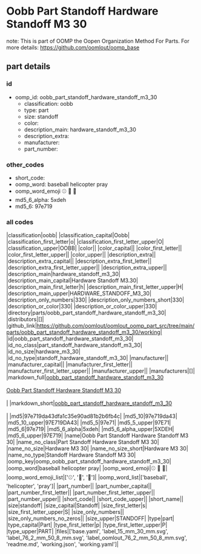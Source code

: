 # Oobb Part Standoff Hardware Standoff M3 30  

note: This is part of OOMP the Oopen Organization Method For Parts. For more details: https://github.com/oomlout/oomp_base

##  part details





### id
* oomp_id: oobb_part_standoff_hardware_standoff_m3_30
  * classification: oobb
  * type: part
  * size: standoff
  * color: 
  * description_main: hardware_standoff_m3_30
  * description_extra: 
  * manufacturer: 
  * part_number: 

### other_codes
* short_code: 
* oomp_word: baseball helicopter pray
* oomp_word_emoji :baseball: :helicopter: :pray:
* md5_6_alpha: 5xdeh
* md5_6: 97e719

### all codes 
|classification|oobb|
|classification_capital|Oobb|
|classification_first_letter|o|
|classification_first_letter_upper|O|
|classification_upper|OOBB|
|color||
|color_capital||
|color_first_letter||
|color_first_letter_upper||
|color_upper||
|description_extra||
|description_extra_capital||
|description_extra_first_letter||
|description_extra_first_letter_upper||
|description_extra_upper||
|description_main|hardware_standoff_m3_30|
|description_main_capital|Hardware Standoff M3.30|
|description_main_first_letter|h|
|description_main_first_letter_upper|H|
|description_main_upper|HARDWARE_STANDOFF_M3_30|
|description_only_numbers|330|
|description_only_numbers_short|330|
|description_or_color|330|
|description_or_color_upper|330|
|directory|parts/oobb_part_standoff_hardware_standoff_m3_30|
|distributors|[]|
|github_link|https://github.com/oomlout/oomlout_oomp_part_src/tree/main/parts/oobb_part_standoff_hardware_standoff_m3_30/working|
|id|oobb_part_standoff_hardware_standoff_m3_30|
|id_no_class|part_standoff_hardware_standoff_m3_30|
|id_no_size|hardware_m3_30|
|id_no_type|standoff_hardware_standoff_m3_30|
|manufacturer||
|manufacturer_capital||
|manufacturer_first_letter||
|manufacturer_first_letter_upper||
|manufacturer_upper||
|manufacturers|[]|
|markdown_full|[oobb_part_standoff_hardware_standoff_m3_30](https://github.com/oomlout/oomlout_oomp_part_src/tree/main/parts/oobb_part_standoff_hardware_standoff_m3_30/working)<br>[](https://github.com/oomlout/oomlout_oomp_part_src/tree/main/parts/oobb_part_standoff_hardware_standoff_m3_30/working)<br>[Oobb Part Standoff Hardware Standoff M3 30](https://github.com/oomlout/oomlout_oomp_part_src/tree/main/parts/oobb_part_standoff_hardware_standoff_m3_30/working)<br><br>|
|markdown_short|[oobb_part_standoff_hardware_standoff_m3_30](https://github.com/oomlout/oomlout_oomp_part_src/tree/main/parts/oobb_part_standoff_hardware_standoff_m3_30/working)<br><br>|
|md5|97e719da43dfa1c35e90ad81b2b6fb4c|
|md5_10|97e719da43|
|md5_10_upper|97E719DA43|
|md5_5|97e71|
|md5_5_upper|97E71|
|md5_6|97e719|
|md5_6_alpha|5xdeh|
|md5_6_alpha_upper|5XDEH|
|md5_6_upper|97E719|
|name|Oobb Part Standoff Hardware Standoff M3 30|
|name_no_class|Part Standoff Hardware Standoff M3 30|
|name_no_size|Hardware M3 30|
|name_no_size_short|Hardware M3 30|
|name_no_type|Standoff Hardware Standoff M3 30|
|oomp_key|oomp_oobb_part_standoff_hardware_standoff_m3_30|
|oomp_word|baseball helicopter pray|
|oomp_word_emoji|:baseball: :helicopter: :pray:|
|oomp_word_emoji_list|[':baseball:', ':helicopter:', ':pray:']|
|oomp_word_list|['baseball', 'helicopter', 'pray']|
|part_number||
|part_number_capital||
|part_number_first_letter||
|part_number_first_letter_upper||
|part_number_upper||
|short_code||
|short_code_upper||
|short_name||
|size|standoff|
|size_capital|Standoff|
|size_first_letter|s|
|size_first_letter_upper|S|
|size_only_numbers||
|size_only_numbers_no_zeros||
|size_upper|STANDOFF|
|type|part|
|type_capital|Part|
|type_first_letter|p|
|type_first_letter_upper|P|
|type_upper|PART|
|files|['base.yaml', 'label_15_mm_30_mm.svg', 'label_76_2_mm_50_8_mm.svg', 'label_oomlout_76_2_mm_50_8_mm.svg', 'readme.md', 'working.json', 'working.yaml']|
